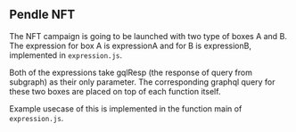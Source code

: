 ## Pendle NFT

The NFT campaign is going to be launched with two type of boxes A and B. The expression for box A is expressionA and for B is expressionB, implemented in `expression.js`. 

Both of the expressions take gqlResp (the response of query from subgraph) as their only parameter. The corresponding graphql query for these two boxes are placed on top of each function itself. 

Example usecase of this is implemented in the function main of `expression.js`.